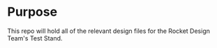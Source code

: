# Purpose
This repo will hold all of the relevant design files for the Rocket Design Team's Test Stand. 